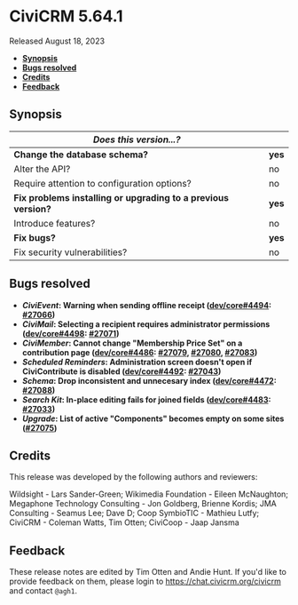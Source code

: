 # CiviCRM 5.64.1

Released August 18, 2023

- **[Synopsis](#synopsis)**
- **[Bugs resolved](#bugs)**
- **[Credits](#credits)**
- **[Feedback](#feedback)**

## <a name="synopsis"></a>Synopsis

| *Does this version...?*                                         |          |
| --------------------------------------------------------------- | -------- |
| **Change the database schema?**                                 | **yes**  |
| Alter the API?                                                  | no       |
| Require attention to configuration options?                     | no       |
| **Fix problems installing or upgrading to a previous version?** | **yes**  |
| Introduce features?                                             | no       |
| **Fix bugs?**                                                   | **yes**  |
| Fix security vulnerabilities?                                   | no       |

## <a name="bugs"></a>Bugs resolved

* **_CiviEvent_: Warning when sending offline receipt ([dev/core#4494](https://lab.civicrm.org/dev/core/-/issues/4494): [#27066](https://github.com/civicrm/civicrm-core/pull/27066))**
* **_CiviMail_: Selecting a recipient requires administrator permissions ([dev/core#4498](https://lab.civicrm.org/dev/core/-/issues/4498): [#27071](https://github.com/civicrm/civicrm-core/pull/27071))**
* **_CiviMember_: Cannot change "Membership Price Set" on a contribution page ([dev/core#4486](https://lab.civicrm.org/dev/core/-/issues/4486): [#27079](https://github.com/civicrm/civicrm-core/pull/27079), [#27080](https://github.com/civicrm/civicrm-core/pull/27080), [#27083](https://github.com/civicrm/civicrm-core/pull/27083))**
* **_Scheduled Reminders_: Administration screen doesn't open if CiviContribute is disabled ([dev/core#4492](https://lab.civicrm.org/dev/core/-/issues/4492): [#27043](https://github.com/civicrm/civicrm-core/pull/27043))**
* **_Schema_: Drop inconsistent and unnecesary index ([dev/core#4472](https://lab.civicrm.org/dev/core/-/issues/4472): [#27088](https://github.com/civicrm/civicrm-core/pull/27088))**
* **_Search Kit_: In-place editing fails for joined fields ([dev/core#4483](https://lab.civicrm.org/dev/core/-/issues/4483): [#27033](https://github.com/civicrm/civicrm-core/pull/27033))**
* **_Upgrade_: List of active "Components" becomes empty on some sites ([#27075](https://github.com/civicrm/civicrm-core/pull/27075))**

## <a name="credits"></a>Credits

This release was developed by the following authors and reviewers:

Wildsight - Lars Sander-Green; Wikimedia Foundation - Eileen McNaughton; Megaphone
Technology Consulting - Jon Goldberg, Brienne Kordis; JMA Consulting - Seamus Lee; Dave D;
Coop SymbioTIC - Mathieu Lutfy; CiviCRM - Coleman Watts, Tim Otten; CiviCoop - Jaap Jansma

## <a name="feedback"></a>Feedback

These release notes are edited by Tim Otten and Andie Hunt.  If you'd like to
provide feedback on them, please login to https://chat.civicrm.org/civicrm and
contact `@agh1`.
